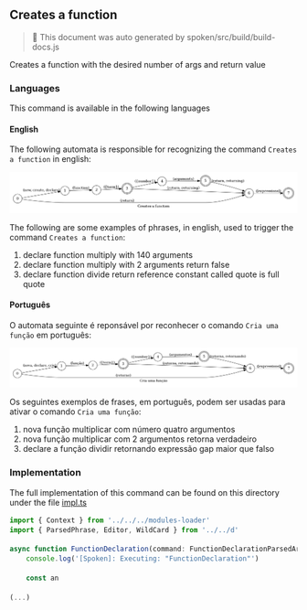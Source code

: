 ## Creates a function

> 🤖 This document was auto generated by spoken/src/build/build-docs.js

Creates a function with the desired number of args and return value

### Languages

This command is available in the following languages

#### English

The following automata is responsible for recognizing the command `Creates a function` in english:

![English](phrase_en-US.png)

The following are some examples of phrases, in english, used to trigger the command `Creates a function`:

1. declare function multiply with 140 arguments
2. declare function multiply with 2 arguments return false
3. declare function divide return reference constant called quote is full quote

#### Português

O automata seguinte é reponsável por reconhecer o comando `Cria uma função` em português:

![Português](phrase_pt-BR.png)

Os seguintes exemplos de frases, em português, podem ser usadas para ativar o comando `Cria uma função`:

1. nova função multiplicar com número quatro argumentos
2. nova função multiplicar com 2 argumentos retorna verdadeiro
3. declare a função dividir retornando expressão gap maior que falso

### Implementation

The full implementation of this command can be found on this directory under the file [impl.ts](impl.ts)

```typescript
import { Context } from '../../../modules-loader'
import { ParsedPhrase, Editor, WildCard } from '../../d'

async function FunctionDeclaration(command: FunctionDeclarationParsedArgs, editor: Editor, context: Context) {
    console.log('[Spoken]: Executing: "FunctionDeclaration"')

    const an

(...)
```